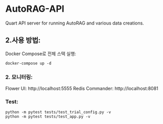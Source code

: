 # AutoRAG-API
Quart API server for running AutoRAG and various data creations.

## 2.사용 방법:
Docker Compose로 전체 스택 실행:
```
docker-compose up -d
```
### 2. 모니터링:
Flower UI: http://localhost:5555
Redis Commander: http://localhost:8081

### Test:
```
python -m pytest tests/test_trial_config.py -v
python -m pytest tests/test_app.py -v
```